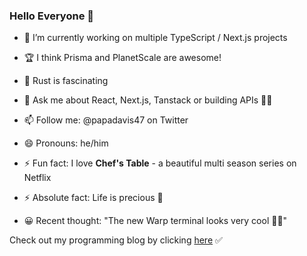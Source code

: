 ### Hello Everyone 👋

- 🔭 I’m currently working on multiple TypeScript / Next.js projects
- 🏆 I think Prisma and PlanetScale are awesome!
- 🌱 Rust is fascinating
- 💬 Ask me about React, Next.js, Tanstack or building APIs 🤹‍♂️
- 📫 Follow me: @papadavis47 on Twitter
- 😄 Pronouns: he/him

- ⚡ Fun fact: I love **Chef's Table** - a beautiful multi season series on Netflix
- ⚡ Absolute fact: Life is precious 💯
- 😀 Recent thought: "The new Warp terminal looks very cool 🏂🏼"

Check out my programming blog by clicking [here](https://comfortablefeelingdumb.com) ✅
